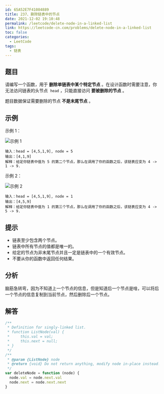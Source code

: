 ```yaml
---
id: 65A52E7F41084889
title: 237、删除链表中的节点
date: 2021-12-02 19:10:48
permalink: /leetcode/delete-node-in-a-linked-list
link: https://leetcode-cn.com/problems/delete-node-in-a-linked-list
toc: false
categories:
  - LeetCode
tags:
  - 链表
---
```


<Level type='easy'/>

## 题目

请编写一个函数，用于 **删除单链表中某个特定节点** 。在设计函数时需要注意，你无法访问链表的头节点  `head` ，只能直接访问 **要被删除的节点** 。

题目数据保证需要删除的节点 **不是末尾节点** 。

## 示例

示例 1：

![示例 1](/img/leetcode/0200-0299/237.1.png)

```text
输入：head = [4,5,1,9], node = 5
输出：[4,1,9]
解释：给定你链表中值为 5 的第二个节点，那么在调用了你的函数之后，该链表应变为 4 -> 1 -> 9.
```

示例 2：

![示例 2](/img/leetcode/0200-0299/237.2.png)

```text
输入：head = [4,5,1,9], node = 1
输出：[4,5,9]
解释：给定你链表中值为 1 的第三个节点，那么在调用了你的函数之后，该链表应变为 4 -> 5 -> 9.
```

## 提示

- 链表至少包含两个节点。
- 链表中所有节点的值都是唯一的。
- 给定的节点为非末尾节点并且一定是链表中的一个有效节点。
- 不要从你的函数中返回任何结果。

## 分析

脑筋急转弯，因为不知道上一个节点的信息，但是知道后一个节点是啥，可以将后一个节点的信息复制到当前节点，然后删除后一个节点。

## 解答

```javascript
/**
 * Definition for singly-linked list.
 * function ListNode(val) {
 *     this.val = val;
 *     this.next = null;
 * }
 */
/**
 * @param {ListNode} node
 * @return {void} Do not return anything, modify node in-place instead.
 */
var deleteNode = function (node) {
  node.val = node.next.val
  node.next = node.next.next
}
```
